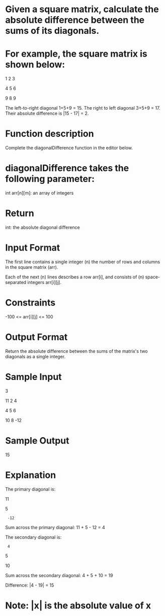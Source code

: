 # Given a square matrix, calculate the absolute difference between the sums of its diagonals.

# For example, the square matrix  is shown below:

1 2 3

4 5 6

9 8 9


The left-to-right diagonal 1+5+9 = 15.
 The right to left diagonal 3+5+9 = 17.
  Their absolute difference is |15 - 17| = 2.


# Function description

Complete the diagonalDifference function in the editor below.


# diagonalDifference takes the following parameter:

int arr[n][m]: an array of integers


# Return

int: the absolute diagonal difference


# Input Format

The first line contains a single integer (n) the number of rows and columns in the square matrix (arr).

Each of the next (n) lines describes a row arr[i], and consists of (n) space-separated integers arr[i][j].


# Constraints

 -100 <= arr[i][j] <= 100


# Output Format

Return the absolute difference between the sums of the matrix's two diagonals as a single integer.


# Sample Input

3

11 2 4

4 5 6

10 8 -12


# Sample Output

15


# Explanation

The primary diagonal is:

11

   5

     -12


Sum across the primary diagonal: 11 + 5 - 12 = 4

The secondary diagonal is:

     4

   5

10


Sum across the secondary diagonal: 4 + 5 + 10 = 19

Difference: |4 - 19| = 15

# Note: |x| is the absolute value of x